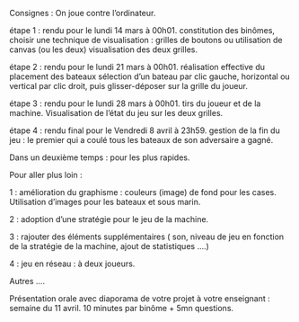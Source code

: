 Consignes : 
On joue contre l’ordinateur.

étape 1 : rendu pour le lundi 14 mars à 00h01.
    constitution des binômes,
    choisir une technique de visualisation : grilles de boutons ou utilisation de canvas (ou les deux)
    visualisation des deux grilles.

étape 2 : rendu pour le lundi 21 mars à 00h01.
    réalisation effective du placement des bateaux sélection d’un bateau par clic gauche, horizontal ou
    vertical par clic droit, puis glisser-déposer sur la grille du joueur.

étape 3 : rendu pour le lundi 28 mars à 00h01.
    tirs du joueur et de la machine. Visualisation de l’état du jeu sur les deux grilles.

étape 4 : rendu final pour le Vendredi 8 avril à 23h59.
    gestion de la fin du jeu : le premier qui a coulé tous les bateaux de son adversaire a gagné.


Dans un deuxième temps : pour les plus rapides.

Pour aller plus loin :

1  : amélioration du graphisme : couleurs (image) de fond pour les cases. Utilisation d’images pour
    les bateaux et sous marin.

2  : adoption d’une stratégie pour le jeu de la machine.

3  : rajouter des éléments supplémentaires ( son, niveau de jeu en fonction de la stratégie de la
    machine, ajout de statistiques ....)

4  : jeu en réseau : à deux joueurs.

Autres ....


Présentation orale avec diaporama de votre projet à votre enseignant :
semaine du 11 avril.
10 minutes par binôme + 5mn questions.